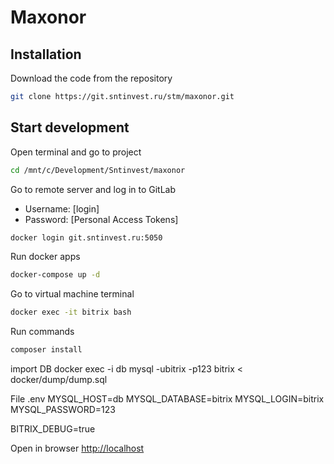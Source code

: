 # Maxonor

## Installation

Download the code from the repository

```sh
git clone https://git.sntinvest.ru/stm/maxonor.git
```

## Start development

Open terminal and go to project

```sh
cd /mnt/c/Development/Sntinvest/maxonor
```

Go to remote server and log in to GitLab 
- Username: [login]
- Password: [Personal Access Tokens]

```sh
docker login git.sntinvest.ru:5050
```

Run docker apps

```sh
docker-compose up -d
```
Go to virtual machine terminal

```sh
docker exec -it bitrix bash
```

Run commands

```sh
composer install
```

import DB 
docker exec -i db mysql -ubitrix -p123 bitrix < docker/dump/dump.sql

File .env
MYSQL_HOST=db
MYSQL_DATABASE=bitrix
MYSQL_LOGIN=bitrix
MYSQL_PASSWORD=123

BITRIX_DEBUG=true


Open in browser
[http://localhost](http://localhost)

